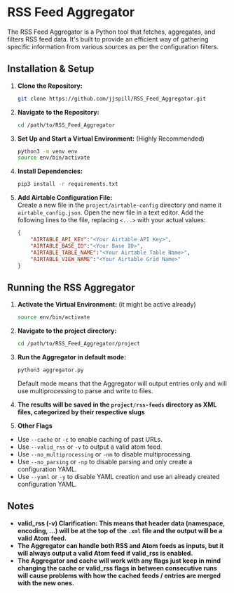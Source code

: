 # RSS Feed Aggregator

The RSS Feed Aggregator is a Python tool that fetches, aggregates, and filters RSS feed data. It's built to provide an efficient way of gathering specific information from various sources as per the configuration filters.

## Installation & Setup

1. **Clone the Repository:**
    ```bash
    git clone https://github.com/jjspill/RSS_Feed_Aggregator.git
    ```

2. **Navigate to the Repository:**
    ```bash
    cd /path/to/RSS_Feed_Aggregator
    ```

3. **Set Up and Start a Virtual Environment:** (Highly Recommended)
    ```bash
    python3 -m venv env
    source env/bin/activate
    ```

4. **Install Dependencies:**
    ```bash
    pip3 install -r requirements.txt
    ```

5. **Add Airtable Configuration File:**  
    Create a new file in the `project/airtable-config` directory and name it `airtable_config.json`.
    Open the new file in a text editor.
    Add the following lines to the file, replacing `<...>` with your actual values:
    ```json
    {
	    "AIRTABLE_API_KEY":"<Your Airtable API Key>",
	    "AIRTABLE_BASE_ID":"<Your Base ID>",
	    "AIRTABLE_TABLE_NAME":"<Your Airtable Table Name>",
	    "AIRTABLE_VIEW_NAME":"<Your Airtable Grid Name>"
    }
    ```

## Running the RSS Aggregator

1. **Activate the Virtual Environment:** (it might be active already)
    ```bash
    source env/bin/activate
    ```
2. **Navigate to the project directory:**
    ```bash
    cd /path/to/RSS_Feed_Aggregator/project
    ```

3. **Run the Aggregator in default mode:**
    ```bash
    python3 aggregator.py
    ```
    Default mode means that the Aggregator will output entries only and will use multiprocessing to parse and write to files.

4. **The results will be saved in the `project/rss-feeds` directory as XML files, categorized by their respective slugs**

5. **Other Flags**
- Use `--cache` or `-c` to enable caching of past URLs.
- Use `--valid_rss` or `-v` to output a valid atom feed.
- Use `--no_multiprocessing` or `-nm` to disable multiprocessing.
- Use `--no_parsing` or `-np` to disable parsing and only create a configuration YAML.
- Use `--yaml` or `-y` to disable YAML creation and use an already created configuration YAML.

## Notes
- **valid_rss (-v) Clarification: This means that header data (namespace, encoding, ...) will be at the top of the `.xml` file and the output will be a valid Atom feed.**
- **The Aggregator can handle both RSS and Atom feeds as inputs, but it will always output a valid Atom feed if valid_rss is enabled.**
- **The Aggregator and cache will work with any flags just keep in mind changing the cache or valid_rss flags in between consecutive runs will cause problems with how the cached feeds / entries are merged with the new ones.**